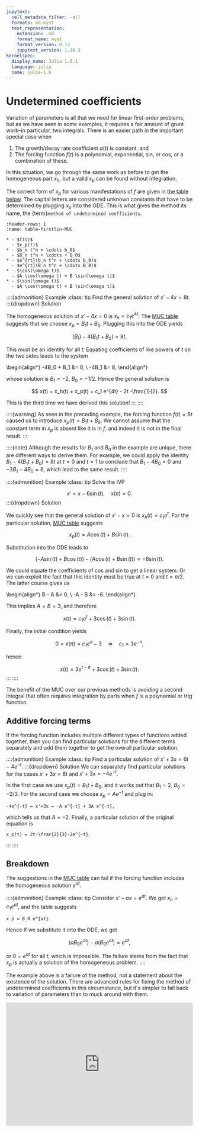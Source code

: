 ```yaml
---
jupytext:
  cell_metadata_filter: -all
  formats: md:myst
  text_representation:
    extension: .md
    format_name: myst
    format_version: 0.13
    jupytext_version: 1.10.3
kernelspec:
  display_name: Julia 1.6.1
  language: julia
  name: julia-1.6
---
```

# Undetermined coefficients

Variation of parameters is all that we need for linear first-order problems, but as we have seen in some examples, it requires a fair amount of grunt work–in particular, two integrals. There is an easier path in the important special case when

1. The growth/decay rate coefficient $a(t)$ is constant, and
2. The forcing function $f(t)$ is a polynomial, exponential, sin, or cos, or a combination of these.

In this situation, we go through the same work as before to get the homogeneous part $x_h$, but a valid $x_p$ can be found without integration.

The correct form of $x_p$ for various manifestations of $f$ are given in [the table below](table-firstlin-MUC). The capital letters are considered unknown constants that have to be determined by plugging $x_p$ into the ODE. This is what gives the method its name, the {term}`method of undetermined coefficients`.

```{list-table} Particular solutions for the method of undetermined coefficients.
:header-rows: 1
:name: table-firstlin-MUC

* - $f(t)$
  - $x_p(t)$
* - $b_n t^n + \cdots b_0$
  - $B_n t^n + \cdots + B_0$
* - $e^{rt}(b_n t^n + \cdots b_0)$
  - $e^{rt}(B_n t^n + \cdots B_0)$
* - $\cos(\omega t)$
  - $A \cos(\omega t) + B \sin(\omega t)$
* - $\sin(\omega t)$
  - $A \cos(\omega t) + B \sin(\omega t)$
```

::::{admonition} Example
:class: tip
Find the general solution of $x'-4x=8t$.
:::{dropdown} Solution

The homogeneous solution of $x'-4x=0$ is $x_h=c_1 e^{4t}$. The [MUC table](table-firstlin-MUC) suggests that we choose $x_p=B_1t + B_0$. Plugging this into the ODE yields

$$
(B_1) - 4(B_1t + B_0) = 8t.
$$

This must be an identity for all $t$. Equating coefficients of like powers of $t$ on the two sides leads to the system

\begin{align*}
-4B_0 + B_1 &= 0, \\ 
-4B_1 &= 8,
\end{align*}

whose solution is $B_1=-2$, $B_0=-1/2$. Hence the general solution is

$$
x(t) = x_h(t) + x_p(t) = c_1 e^{4t} - 2t -\frac{1}{2}.
$$

This is the third time we have derived this solution!
:::
::::

::::{warning}
As seen in the preceding example, the forcing function $f(t)=8t$ caused us to introduce $x_p(t) = B_1t + B_0$. We cannot assume that the constant term in $x_p$ is absent like it is in $f$, and indeed it is not in the final result.
::::

::::{note}
Although the results for $B_1$ and $B_0$ in the example are unique, there are different ways to derive them. For example, we could apply the identity $B_1  - 4(B_1t + B_0) = 8t$ at $t=0$ and $t=1$ to conclude that $B_1-4B_0=0$ and $-3B_1-4B_0 =8$, which lead to the same result.
::::

::::{admonition} Example
:class: tip
Solve the IVP

$$
x' = x - 6 \sin(t), \quad x(\pi) = 0.
$$
:::{dropdown} Solution

We quickly see that the general solution of $x'-x=0$ is $x_h(t)=c_1e^t$. For the particular solution, [MUC table](table-firstlin-MUC) suggests

$$
x_p(t) = A \cos(t) + B \sin(t).
$$

Substitution into the ODE leads to

$$
(-A\sin(t) + B\cos(t)) - (A\cos(t) + B\sin(t)) = -6\sin(t).
$$

We could equate the coefficients of cos and sin to get a linear system. Or we can exploit the fact that this identity must be true at $t=0$ and $t=\pi/2$. The latter course gives us

\begin{align*}
B - A &= 0, \\ 
-A - B &= -6.
\end{align*}

This implies $A=B=3$, and therefore

$$
x(t) = c_1 e^t + 3\cos(t) + 3\sin(t).
$$

Finally, the initial condition yields

$$
0 = x(\pi) = c_1 e^\pi - 3 \quad \Rightarrow \quad c_1 = 3 e^{-\pi},
$$

hence

$$
x(t) = 3 e^{t-\pi} + 3\cos(t) + 3\sin(t).
$$
:::
::::

The benefit of the MUC over our previous methods is avoiding a second integral that often requires integration by parts when $f$ is a polynomial or trig function.

## Additive forcing terms

If the forcing function includes multiple different types of functions added together, then you can find particular solutions for the different terms separately and add them together to get the overall particular solution.

::::{admonition} Example
:class: tip
Find a particular solution of  $x'+3x=6t-4e^{-t}$.
:::{dropdown} Solution
We can separately find particular solutions for the cases $x'+3x=6t$ and $x'+3x=-4e^{-t}$. 

In the first case we use $x_p(t) = B_1t + B_0$, and it works out that $B_1=2$, $B_0=-2/3$. For the second case we choose $x_p=A e^{-t}$ and plug in:

```{math}
-4e^{-t} = x'+3x = -A e^{-t} + 3A e^{-t},
```

which tells us that $A=-2$. Finally, a particular solution of the original equation is

```{math}
x_p(t) = 2t-\frac{2}{3}-2e^{-t}.
```
:::
::::

## Breakdown

The suggestions in the [MUC table](table-firstlin-MUC) can fail if the forcing function includes the homogeneous solution $e^{at}$.

::::{admonition} Example
:class: tip
Consider $x'-ax=e^{at}$. We get $x_h=c_1e^{at}$, and the table suggests

```{math}
x_p = B_0 e^{at}.
```

Hence If we substitute it into the ODE, we get

$$
(aB_0 e^{at}) - a(B_0e^{at}) = e^{at},
$$

or $0=e^{at}$ for all $t$, which is impossible. The failure stems from the fact that $x_p$ is actually a solution of the homogeneous problem.
::::

The example above is a failure of the method, not a statement about the existence of the solution. There are advanced rules for fixing the method of undetermined coefficients in this circumstance, but it's simpler to fall back to variation of parameters than to muck around with them.

<div style="max-width:608px"><div style="position:relative;padding-bottom:66.118421052632%"><iframe id="kaltura_player" src="https://cdnapisec.kaltura.com/p/2358381/sp/235838100/embedIframeJs/uiconf_id/43030021/partner_id/2358381?iframeembed=true&playerId=kaltura_player&entry_id=1_me7y50fq&flashvars[streamerType]=auto&amp;flashvars[localizationCode]=en&amp;flashvars[leadWithHTML5]=true&amp;flashvars[sideBarContainer.plugin]=true&amp;flashvars[sideBarContainer.position]=left&amp;flashvars[sideBarContainer.clickToClose]=true&amp;flashvars[chapters.plugin]=true&amp;flashvars[chapters.layout]=vertical&amp;flashvars[chapters.thumbnailRotator]=false&amp;flashvars[streamSelector.plugin]=true&amp;flashvars[EmbedPlayer.SpinnerTarget]=videoHolder&amp;flashvars[dualScreen.plugin]=true&amp;flashvars[Kaltura.addCrossoriginToIframe]=true&amp;&wid=1_9o0ztxke" width="608" height="402" allowfullscreen webkitallowfullscreen mozAllowFullScreen allow="autoplay *; fullscreen *; encrypted-media *" sandbox="allow-forms allow-same-origin allow-scripts allow-top-navigation allow-pointer-lock allow-popups allow-modals allow-orientation-lock allow-popups-to-escape-sandbox allow-presentation allow-top-navigation-by-user-activation" frameborder="0" title="Kaltura Player" style="position:absolute;top:0;left:0;width:100%;height:100%"></iframe></div></div>